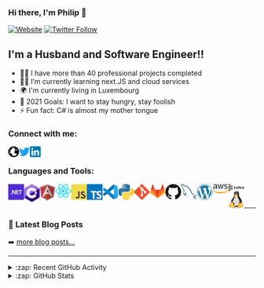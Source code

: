 ### Hi there, I'm Philip 👋

[![Website](https://img.shields.io/website?label=philippencal.github.io&style=for-the-badge&url=https%3A%2F%2Fphilippencal.github.io)](https://philippencal.github.io)
[![Twitter Follow](https://img.shields.io/twitter/follow/philippencal?color=1DA1F2&logo=twitter&style=for-the-badge)](https://twitter.com/philippencal)

## I'm a Husband and Software Engineer!!

- 🐱‍💻 I have more than 40 professional projects completed
- 🐱‍🏍 I’m currently learning next.JS and cloud services 
- 🌍 I'm currently living in Luxembourg
- 🥅 2021 Goals: I want to stay hungry, stay foolish
- ⚡ Fun fact: C# is almost my mother tongue

### Connect with me:

[<img align="left" alt="hilip Pencal | Website" width="22px" src="/assets/images/globe.svg" />][website]
[<img align="left" alt="Philip Pencal | Twitter" width="22px" src="/assets/images/twitter.svg" />][twitter]
[<img align="left" alt="Philip Pencal | LinkedIn" width="22px" src="/assets/images/linkedin.svg" />][linkedin]

<br />

### Languages and Tools:

[<img align="left" alt=".NET Technologies" width="32px" src="/assets/images/dotnet.png" />][website]
[<img align="left" alt="CSharp" width="32px" src="/assets/images/csharp.png" />][website]
[<img align="left" alt="Angular" width="32px" src="/assets/images/angular.png" />][website]
[<img align="left" alt="React" width="32px" src="/assets/images/react.png" />][website]
[<img align="left" alt="Javascript" width="32px" src="/assets/images/javascript.png" />][website]
[<img align="left" alt="Typescript" width="32px" src="/assets/images/typescript.png" />][website]
[<img align="left" alt="Visual Studio Code" width="32px" src="/assets/images/vscode.png" />][website]
[<img align="left" alt="Python" width="32px" src="/assets/images/python.png" />][website]
[<img align="left" alt="Git" width="32px" src="/assets/images/git.png" />][website]
[<img align="left" alt="Git Lab" width="32px" src="/assets/images/gitlab.png" />][website]
[<img align="left" alt="Git Hub" width="32px" src="/assets/images/github.png" />][website]
[<img align="left" alt="MySql" width="32px" src="/assets/images/mysql.png" />][website]
[<img align="left" alt="Wordpress" width="32px" src="/assets/images/wordpress.png" />][website]
[<img align="left" alt="AWS" width="32px" src="/assets/images/aws.svg" />][website]
[<img align="left" alt="Kafka" width="32px" src="/assets/images/kafka.svg" />][website]
[<img align="left" alt="Linux" width="32px" src="/assets/images/linux.svg" />][website]

<br />
<br />

---

### 📕 Latest Blog Posts

<!-- BLOG-POST-LIST:START -->
<!-- BLOG-POST-LIST:END -->

➡️ [more blog posts...](https://medium.com/@philip-pencal)

---

<details>
  <summary>:zap: Recent GitHub Activity</summary>
  
<!--START_SECTION:activity-->
1. 🗣 Commented on [#46](https://github.com/jamesgeorge007/github-activity-readme/issues/46) in [jamesgeorge007/github-activity-readme](https://github.com/jamesgeorge007/github-activity-readme)
<!--END_SECTION:activity-->

</details>

<details>
  <summary>:zap: GitHub Stats</summary>

  <img align="left" alt="Philip Pencal's GitHub Stats" src="https://github-readme-stats.codestackr.vercel.app/api?username=philippencal&show_icons=true&hide_border=true" />

</details>

[website]: https://philippencal.github.io
[twitter]: https://twitter.com/codeSTACKr
[linkedin]: https://linkedin.com/in/codeSTACKr
